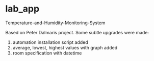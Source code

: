 # lab_app

Temperature-and-Humidity-Monitoring-System 

Based on Peter Dalmaris project. Some subtle upgrades were made:

1) automation installation script added
2) average, lowest, highest values with graph added
3) room specification with datetime
